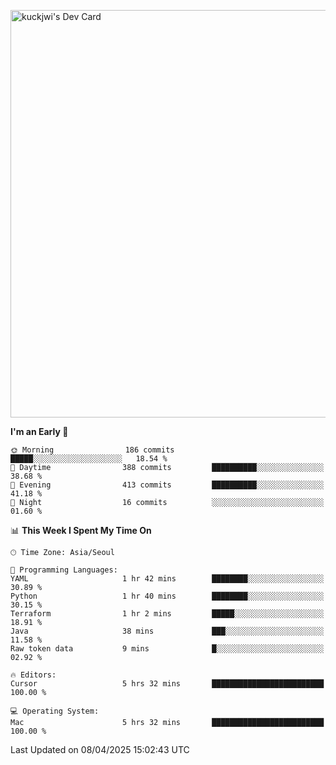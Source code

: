 <a href="https://app.daily.dev/kuckhwancho"><img src="https://api.daily.dev/devcards/v2/efef39c8028947428b3c0b486b9cd9b6.png?r=iz2&type=wide" width="652" alt="kuckjwi's Dev Card"/></a>

<!--START_SECTION:waka-->
**I'm an Early 🐤** 

```text
🌞 Morning                186 commits         █████░░░░░░░░░░░░░░░░░░░░   18.54 % 
🌆 Daytime                388 commits         ██████████░░░░░░░░░░░░░░░   38.68 % 
🌃 Evening                413 commits         ██████████░░░░░░░░░░░░░░░   41.18 % 
🌙 Night                  16 commits          ░░░░░░░░░░░░░░░░░░░░░░░░░   01.60 % 
```


📊 **This Week I Spent My Time On** 

```text
🕑︎ Time Zone: Asia/Seoul

💬 Programming Languages: 
YAML                     1 hr 42 mins        ████████░░░░░░░░░░░░░░░░░   30.89 % 
Python                   1 hr 40 mins        ████████░░░░░░░░░░░░░░░░░   30.15 % 
Terraform                1 hr 2 mins         █████░░░░░░░░░░░░░░░░░░░░   18.91 % 
Java                     38 mins             ███░░░░░░░░░░░░░░░░░░░░░░   11.58 % 
Raw token data           9 mins              █░░░░░░░░░░░░░░░░░░░░░░░░   02.92 % 

🔥 Editors: 
Cursor                   5 hrs 32 mins       █████████████████████████   100.00 % 

💻 Operating System: 
Mac                      5 hrs 32 mins       █████████████████████████   100.00 % 
```


 Last Updated on 08/04/2025 15:02:43 UTC
<!--END_SECTION:waka-->
